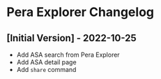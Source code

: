 # Pera Explorer Changelog

## [Initial Version] - 2022-10-25

- Add ASA search from Pera Explorer
- Add ASA detail page
- Add `share` command

